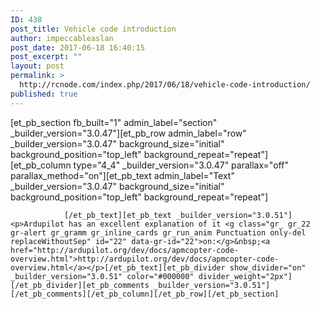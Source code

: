 ```yaml
---
ID: 438
post_title: Vehicle code introduction
author: impeccableaslan
post_date: 2017-06-18 16:40:15
post_excerpt: ""
layout: post
permalink: >
  http://rcnode.com/index.php/2017/06/18/vehicle-code-introduction/
published: true
---
```

[et_pb_section fb_built="1" admin_label="section" _builder_version="3.0.47"][et_pb_row admin_label="row" _builder_version="3.0.47" background_size="initial" background_position="top_left" background_repeat="repeat"][et_pb_column type="4_4" _builder_version="3.0.47" parallax="off" parallax_method="on"][et_pb_text admin_label="Text" _builder_version="3.0.47" background_size="initial" background_position="top_left" background_repeat="repeat"]
					
				[/et_pb_text][et_pb_text _builder_version="3.0.51"]<p>Ardupilot has an excellent explanation of it <g class="gr_ gr_22 gr-alert gr_gramm gr_inline_cards gr_run_anim Punctuation only-del replaceWithoutSep" id="22" data-gr-id="22">on:</g>&nbsp;<a href="http://ardupilot.org/dev/docs/apmcopter-code-overview.html">http://ardupilot.org/dev/docs/apmcopter-code-overview.html</a></p>[/et_pb_text][et_pb_divider show_divider="on" _builder_version="3.0.51" color="#000000" divider_weight="2px"][/et_pb_divider][et_pb_comments _builder_version="3.0.51"][/et_pb_comments][/et_pb_column][/et_pb_row][/et_pb_section]